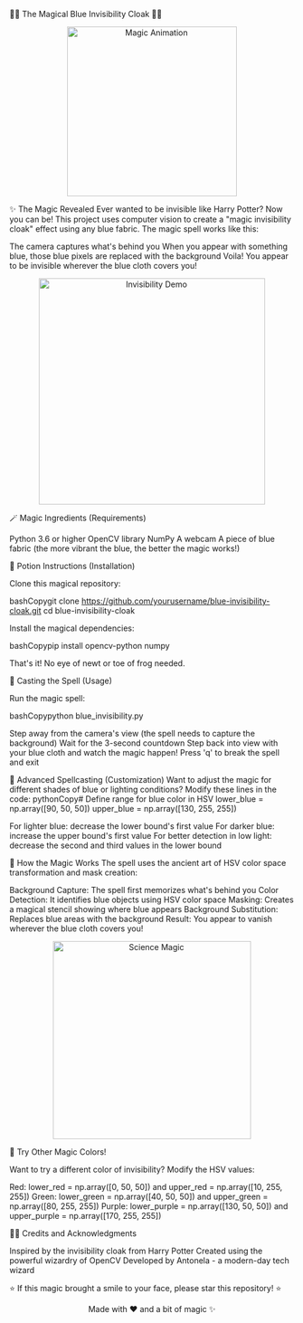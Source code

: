 🧙‍♂️ The Magical Blue Invisibility Cloak 🧙‍♀️
<p align="center">
  <img src="https://media.tenor.com/4tC_NBki6UUAAAAM/harry-potter-daniel-radcliffe.gif" alt="Magic Animation" width="300"/>
</p>
✨ The Magic Revealed
Ever wanted to be invisible like Harry Potter? Now you can be! This project uses computer vision to create a "magic invisibility cloak" effect using any blue fabric.
The magic spell works like this:

The camera captures what's behind you
When you appear with something blue, those blue pixels are replaced with the background
Voila! You appear to be invisible wherever the blue cloth covers you!

<p align="center">
  <img src="https://media.tenor.com/N4BdiKlPp3cAAAAM/im-invisible-invisible.gif" alt="Invisibility Demo" width="400"/>
</p>
🪄 Magic Ingredients (Requirements)

Python 3.6 or higher
OpenCV library
NumPy
A webcam
A piece of blue fabric (the more vibrant the blue, the better the magic works!)

🧪 Potion Instructions (Installation)

Clone this magical repository:

bashCopygit clone https://github.com/yourusername/blue-invisibility-cloak.git
cd blue-invisibility-cloak

Install the magical dependencies:

bashCopypip install opencv-python numpy

That's it! No eye of newt or toe of frog needed.

🔮 Casting the Spell (Usage)

Run the magic spell:

bashCopypython blue_invisibility.py

Step away from the camera's view (the spell needs to capture the background)
Wait for the 3-second countdown
Step back into view with your blue cloth and watch the magic happen!
Press 'q' to break the spell and exit


🧙 Advanced Spellcasting (Customization)
Want to adjust the magic for different shades of blue or lighting conditions?
Modify these lines in the code:
pythonCopy# Define range for blue color in HSV
lower_blue = np.array([90, 50, 50])
upper_blue = np.array([130, 255, 255])

For lighter blue: decrease the lower bound's first value
For darker blue: increase the upper bound's first value
For better detection in low light: decrease the second and third values in the lower bound

🧬 How the Magic Works
The spell uses the ancient art of HSV color space transformation and mask creation:

Background Capture: The spell first memorizes what's behind you
Color Detection: It identifies blue objects using HSV color space
Masking: Creates a magical stencil showing where blue appears
Background Substitution: Replaces blue areas with the background
Result: You appear to vanish wherever the blue cloth covers you!

<p align="center">
  <img src="https://media.giphy.com/media/l0MYEqEzwMWFCg8rm/giphy.gif" alt="Science Magic" width="350"/>
</p>
🌈 Try Other Magic Colors!

Want to try a different color of invisibility? Modify the HSV values:

Red: lower_red = np.array([0, 50, 50]) and upper_red = np.array([10, 255, 255])
Green: lower_green = np.array([40, 50, 50]) and upper_green = np.array([80, 255, 255])
Purple: lower_purple = np.array([130, 50, 50]) and upper_purple = np.array([170, 255, 255])


🧙‍♂️ Credits and Acknowledgments

Inspired by the invisibility cloak from Harry Potter
Created using the powerful wizardry of OpenCV
Developed by Antonela - a modern-day tech wizard

⭐ If this magic brought a smile to your face, please star this repository! ⭐
<p align="center">Made with ❤️ and a bit of magic ✨</p>
